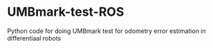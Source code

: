 # UMBmark-test-ROS
Python code for doing UMBmark test for odometry error estimation in differentiaal robots
